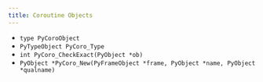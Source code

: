 ```yaml
---
title: Coroutine Objects
---
```


- `type PyCoroObject`
- `PyTypeObject PyCoro_Type`
- `int PyCoro_CheckExact(PyObject *ob)`
- `PyObject *PyCoro_New(PyFrameObject *frame, PyObject *name, PyObject *qualname)`
